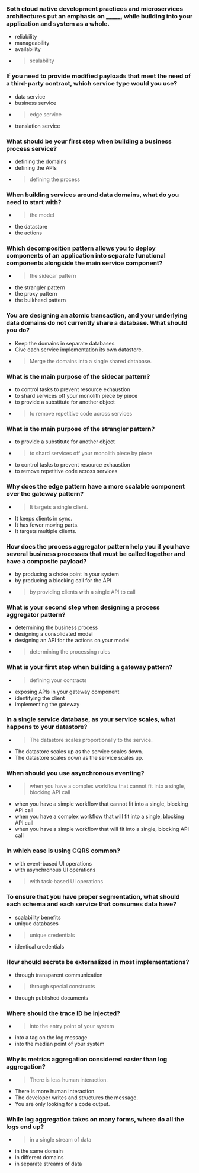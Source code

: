 ### Both cloud native development practices and microservices architectures put an emphasis on _____, while building into your application and system as a whole.


 - reliability
 - manageability
 - availability
 - > scalability




### If you need to provide modified payloads that meet the need of a third-party contract, which service type would you use?

 - data service
 - business service
 - > edge service
 - translation service




### What should be your first step when building a business process service?

 - defining the domains
 - defining the APIs
 - > defining the process



### When building services around data domains, what do you need to start with?

 - > the model
 - the datastore
 - the actions



### Which decomposition pattern allows you to deploy components of an application into separate functional components alongside the main service component?

 - > the sidecar pattern
 - the strangler pattern
 - the proxy pattern
 - the bulkhead pattern



### You are designing an atomic transaction, and your underlying data domains do not currently share a database. What should you do?

 - Keep the domains in separate databases.
 - Give each service implementation its own datastore.
 - > Merge the domains into a single shared database.



### What is the main purpose of the sidecar pattern?

 - to control tasks to prevent resource exhaustion
 - to shard services off your monolith piece by piece
 - to provide a substitute for another object
 - > to remove repetitive code across services



### What is the main purpose of the strangler pattern?

 - to provide a substitute for another object
 - > to shard services off your monolith piece by piece
 - to control tasks to prevent resource exhaustion
 - to remove repetitive code across services



### Why does the edge pattern have a more scalable component over the gateway pattern?

 - > It targets a single client.
 - It keeps clients in sync.
 - It has fewer moving parts.
 - It targets multiple clients.



### How does the process aggregator pattern help you if you have several business processes that must be called together and have a composite payload?

 - by producing a choke point in your system
 - by producing a blocking call for the API
 - > by providing clients with a single API to call



### What is your second step when designing a process aggregator pattern?

 - determining the business process
 - designing a consolidated model
 - designing an API for the actions on your model
 - > determining the processing rules



### What is your first step when building a gateway pattern?

 - > defining your contracts
 - exposing APIs in your gateway component
 - identifying the client
 - implementing the gateway




### In a single service database, as your service scales, what happens to your datastore?

 - > The datastore scales proportionally to the service.
 - The datastore scales up as the service scales down.
 - The datastore scales down as the service scales up.



### When should you use asynchronous eventing?

 - > when you have a complex workflow that cannot fit into a single, blocking API call
 - when you have a simple workflow that cannot fit into a single, blocking API call
 - when you have a complex workflow that will fit into a single, blocking API call
 - when you have a simple workflow that will fit into a single, blocking API call



### In which case is using CQRS common?

 - with event-based UI operations
 - with asynchronous UI operations
 - > with task-based UI operations



### To ensure that you have proper segmentation, what should each schema and each service that consumes data have?

 - scalability benefits
 - unique databases
 - > unique credentials
 - identical credentials




### How should secrets be externalized in most implementations?

 - through transparent communication
 - > through special constructs
 - through published documents



### Where should the trace ID be injected?

 - > into the entry point of your system
 - into a tag on the log message
 - into the median point of your system



### Why is metrics aggregation considered easier than log aggregation?

 - > There is less human interaction.
 - There is more human interaction.
 - The developer writes and structures the message.
 - You are only looking for a code output.



### While log aggregation takes on many forms, where do all the logs end up?

 - > in a single stream of data
 - in the same domain
 - in different domains
 - in separate streams of data

